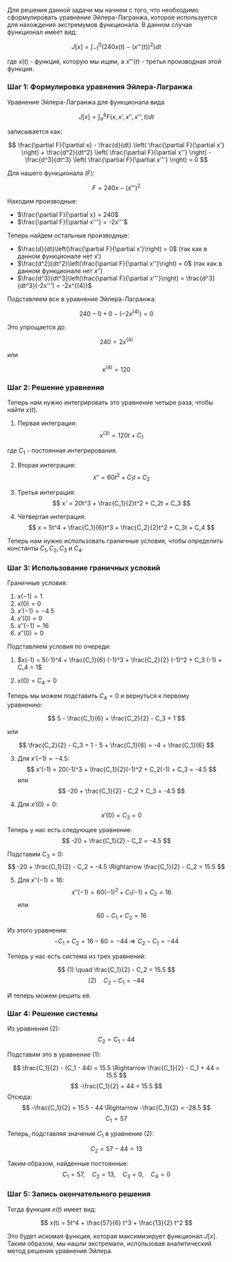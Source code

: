 Для решения данной задачи мы начнем с того, что необходимо сформулировать уравнение Эйлера-Лагранжа, которое используется для нахождения экстремумов функционала. В данном случае функционал имеет вид:

$$
J[x] = \int_{-1}^{0} (240 x(t) - (x'''(t))^2) dt
$$

где $x(t)$ - функция, которую мы ищем, а $x'''(t)$ - третья производная этой функции.

### Шаг 1: Формулировка уравнения Эйлера-Лагранжа

Уравнение Эйлера-Лагранжа для функционала вида 

$$
J[x] = \int_{a}^{b} F(x, x', x'', x''', t) dt
$$

записывается как:

$$
\frac{\partial F}{\partial x} - \frac{d}{dt} \left( \frac{\partial F}{\partial x'} \right) + \frac{d^2}{dt^2} \left( \frac{\partial F}{\partial x''} \right) - \frac{d^3}{dt^3} \left( \frac{\partial F}{\partial x'''} \right) = 0
$$

Для нашего функционала \(F\):

$$
F = 240x - (x''')^2
$$

Находим производные: 

- $\frac{\partial F}{\partial x} = 240$
- $\frac{\partial F}{\partial x'''} = -2x'''$

Теперь найдем остальные производные:

- $\frac{d}{dt}\left(\frac{\partial F}{\partial x'}\right) = 0$ (так как в данном функционале нет $x'$)
- $\frac{d^2}{dt^2}\left(\frac{\partial F}{\partial x''}\right) = 0$ (так как в данном функционале нет $x''$)
- $\frac{d^3}{dt^3}\left(\frac{\partial F}{\partial x'''}\right) = \frac{d^3}{dt^3}(-2x''') = -2x^{(4)}$

Подставляем все в уравнение Эйлера-Лагранжа:

$$
240 - 0 + 0 - (-2x^{(4)}) = 0
$$

Это упрощается до:

$$
240 = 2x^{(4)}
$$

или

$$
x^{(4)} = 120
$$

### Шаг 2: Решение уравнения

Теперь нам нужно интегрировать это уравнение четыре раза, чтобы найти $x(t)$.

1. Первая интеграция:
$$
x^{(3)} = 120t + C_1
$$

где $C_1$ - постоянная интегрирования.

2. Вторая интеграция:
$$
x'' = 60t^2 + C_1t + C_2
$$

3. Третья интеграция:
$$
x' = 20t^3 + \frac{C_1}{2}t^2 + C_2t + C_3
$$

4. Четвертая интеграция:
$$
x = 5t^4 + \frac{C_1}{6}t^3 + \frac{C_2}{2}t^2 + C_3t + C_4
$$

Теперь нам нужно использовать граничные условия, чтобы определить константы $C_1, C_2, C_3$ и $C_4$.

### Шаг 3: Использование граничных условий

Граничные условия:
1. $x(-1) = 1$
2. $x(0) = 0$
3. $x'(-1) = -4.5$
4. $x'(0) = 0$
5. $x''(-1) = 16$
6. $x''(0) = 0$

Подставляем условия по очереди:

1. $x(-1) = 5(-1)^4 + \frac{C_1}{6} (-1)^3 + \frac{C_2}{2} (-1)^2 + C_3 (-1) + C_4 = 1$

2. $x(0) = C_4 = 0$

Теперь мы можем подставить $C_4 = 0$ и вернуться к первому уравнению:

$$
5 - \frac{C_1}{6} + \frac{C_2}{2} - C_3 = 1
$$

или

$$
\frac{C_2}{2} - C_3 = 1 - 5 + \frac{C_1}{6} = -4 + \frac{C_1}{6}
$$


3. Для $x'(-1) = -4.5$:
$$
x'(-1) = 20(-1)^3 + \frac{C_1}{2}(-1)^2 + C_2(-1) + C_3 = -4.5
$$
или 
$$
-20 + \frac{C_1}{2} - C_2 + C_3 = -4.5
$$

4. Для $x'(0) = 0$:
$$
x'(0) = C_3 = 0
$$

Теперь у нас есть следующее уравнение:
$$
-20 + \frac{C_1}{2} - C_2 = -4.5
$$

Подставим $C_3 = 0$:
$$
-20 + \frac{C_1}{2} - C_2 = -4.5 \Rightarrow \frac{C_1}{2} - C_2 = 15.5
$$

5. Для $x''(-1) = 16$:
$$
x''(-1) = 60(-1)^2 + C_1(-1) + C_2 = 16
$$
или 
$$
60 - C_1 + C_2 = 16
$$

Из этого уравнения:
$$
-C_1 + C_2 = 16 - 60 = -44 \Rightarrow C_2 - C_1 = -44
$$

Теперь у нас есть система из трех уравнений:

$$
(1) \quad \frac{C_1}{2} - C_2 = 15.5
$$
$$
(2) \quad C_2 - C_1 = -44 
$$

И теперь можем решить её.

### Шаг 4: Решение системы

Из уравнения (2):
$$
C_2 = C_1 - 44
$$

Подставим это в уравнение (1):

$$
\frac{C_1}{2} - (C_1 - 44) = 15.5 \Rightarrow \frac{C_1}{2} - C_1 + 44 = 15.5
$$
$$
-\frac{C_1}{2} + 44 = 15.5
$$
Отсюда:
$$
-\frac{C_1}{2} = 15.5 - 44 \Rightarrow -\frac{C_1}{2} = -28.5 
$$
$$
C_1 = 57
$$

Теперь, подставляя значение $C_1$ в уравнение (2):

$$
C_2 = 57 - 44 = 13
$$

Таким образом, найденные постоянные:
$$
C_1 = 57, \quad C_2 = 13, \quad C_3 = 0, \quad C_4 = 0
$$

### Шаг 5: Запись окончательного решения

Тогда функция $x(t)$ имеет вид:

$$
x(t) = 5t^4 + \frac{57}{6} t^3 + \frac{13}{2} t^2
$$

Это будет искомая функция, которая максимизирует функционал $J[x]$. Таким образом, мы нашли экстремали, использовав аналитический метод решения уравнения Эйлера.